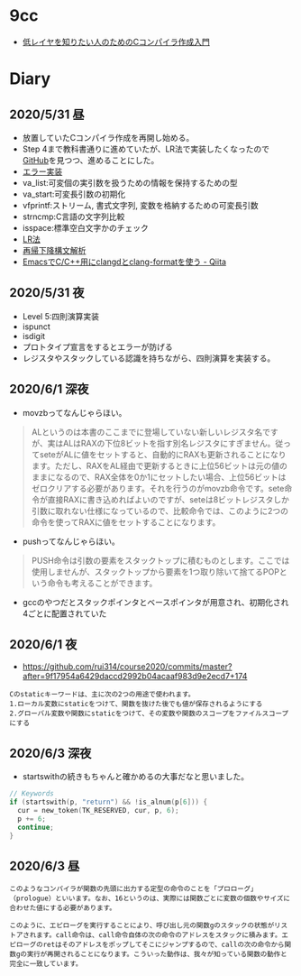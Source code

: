 # 9cc
- [低レイヤを知りたい人のためのCコンパイラ作成入門](https://www.sigbus.info/compilerbook)

# Diary
## 2020/5/31 昼
- 放置していたCコンパイラ作成を再開し始める。
- Step 4まで教科書通りに進めていたが、LR法で実装したくなったので[GitHub](https://github.com/rui314/course2020/tree/master)を見つつ、進めることにした。
- [エラー実装](https://github.com/rui314/course2020/blob/ac3a9f7c455d292eeef4a6ded0e5fa119ff49f0c/main.c)
- va_list:可変個の実引数を扱うための情報を保持するための型
- va_start:可変長引数の初期化
- vfprintf:ストリーム, 書式文字列, 変数を格納するための可変長引数
- strncmp:C言語の文字列比較
- isspace:標準空白文字かのチェック
- [LR法](https://ja.wikipedia.org/wiki/LR%E6%B3%95)
- [再帰下降構文解析](https://ja.wikipedia.org/wiki/%E5%86%8D%E5%B8%B0%E4%B8%8B%E9%99%8D%E6%A7%8B%E6%96%87%E8%A7%A3%E6%9E%90)
- [EmacsでC/C++用にclangdとclang-formatを使う - Qiita](https://qiita.com/kari_tech/items/4754fac39504dccfd7be)

## 2020/5/31 夜
- Level 5:四則演算実装
- ispunct
- isdigit
- プロトタイプ宣言をするとエラーが防げる
- レジスタやスタックしている認識を持ちながら、四則演算を実装する。

## 2020/6/1 深夜
- movzbってなんじゃらほい。
> ALというのは本書のここまでに登場していない新しいレジスタ名ですが、実はALはRAXの下位8ビットを指す別名レジスタにすぎません。従ってseteがALに値をセットすると、自動的にRAXも更新されることになります。ただし、RAXをAL経由で更新するときに上位56ビットは元の値のままになるので、RAX全体を0か1にセットしたい場合、上位56ビットはゼロクリアする必要があります。それを行うのがmovzb命令です。sete命令が直接RAXに書き込めればよいのですが、seteは8ビットレジスタしか引数に取れない仕様になっているので、比較命令では、このように2つの命令を使ってRAXに値をセットすることになります。

- pushってなんじゃらほい。
> PUSH命令は引数の要素をスタックトップに積むものとします。ここでは使用しませんが、スタックトップから要素を1つ取り除いて捨てるPOPという命令も考えることができます。

- gccのやつだとスタックポインタとベースポインタが用意され、初期化され4ごとに配置されていた

## 2020/6/1 夜
- https://github.com/rui314/course2020/commits/master?after=9f17954a6429daccd2992b04acaaf983d9e2ecd7+174
```
Cのstaticキーワードは、主に次の2つの用途で使われます。
1.ローカル変数にstaticをつけて、関数を抜けた後でも値が保存されるようにする
2.グローバル変数や関数にstaticをつけて、その変数や関数のスコープをファイルスコープにする
```

## 2020/6/3 深夜
- startswithの続きもちゃんと確かめるの大事だなと思いました。
```c
// Keywords
if (startswith(p, "return") && !is_alnum(p[6])) {
  cur = new_token(TK_RESERVED, cur, p, 6);
  p += 6;
  continue;
}
```

## 2020/6/3 昼
```
このようなコンパイラが関数の先頭に出力する定型の命令のことを「プロローグ」（prologue）といいます。なお、16というのは、実際には関数ごとに変数の個数やサイズに合わせた値にする必要があります。
```

```
このように、エピローグを実行することにより、呼び出し元の関数gのスタックの状態がリストアされます。call命令は、call命令自体の次の命令のアドレスをスタックに積みます。エピローグのretはそのアドレスをポップしてそこにジャンプするので、callの次の命令から関数gの実行が再開されることになります。こういった動作は、我々が知っている関数の動作と完全に一致しています。
```
